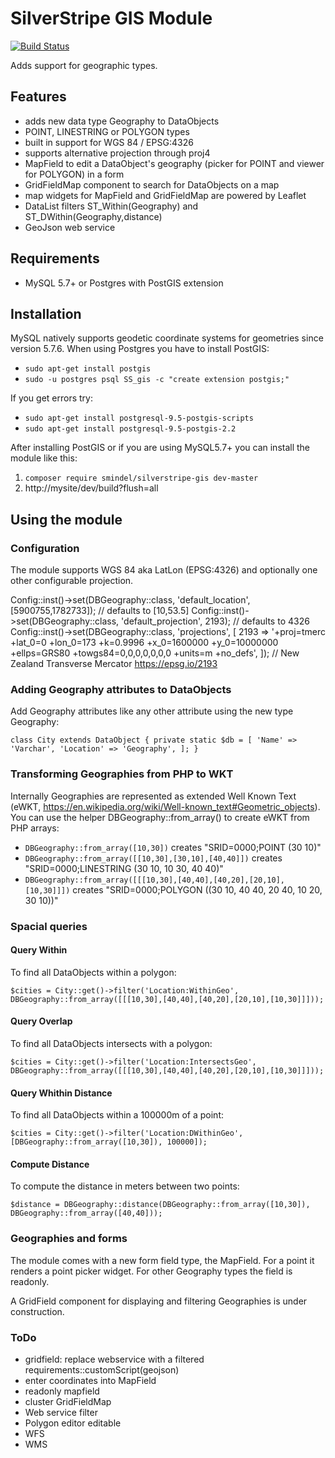 # SilverStripe GIS Module

[![Build Status](https://travis-ci.org/smindel/silverstripe-gis.svg?branch=master)](https://travis-ci.org/smindel/silverstripe-gis)

Adds support for geographic types.

## Features

- adds new data type Geography to DataObjects
- POINT, LINESTRING or POLYGON types
- built in support for WGS 84 / EPSG:4326
- supports alternative projection through proj4
- MapField to edit a DataObject's geography (picker for POINT and viewer for POLYGON) in a form
- GridFieldMap component to search for DataObjects on a map
- map widgets for MapField and GridFieldMap are powered by Leaflet
- DataList filters ST_Within(Geography) and ST_DWithin(Geography,distance)
- GeoJson web service

## Requirements

- MySQL 5.7+ or Postgres with PostGIS extension

## Installation

MySQL natively supports geodetic coordinate systems for geometries since version 5.7.6. When using Postgres you have to install PostGIS:

- `sudo apt-get install postgis`
- `sudo -u postgres psql SS_gis -c "create extension postgis;"`

If you get errors try:

- `sudo apt-get install postgresql-9.5-postgis-scripts`
- `sudo apt-get install postgresql-9.5-postgis-2.2`

After installing PostGIS or if you are using MySQL5.7+ you can install the module like this:

1. `composer require smindel/silverstripe-gis dev-master`
2. http://mysite/dev/build?flush=all

## Using the module

### Configuration

The module supports WGS 84 aka LatLon (EPSG:4326) and optionally one other configurable projection.

Config::inst()->set(DBGeography::class, 'default_location', [5900755,1782733]); // defaults to [10,53.5]
Config::inst()->set(DBGeography::class, 'default_projection', 2193);            // defaults to 4326
Config::inst()->set(DBGeography::class, 'projections', [
    2193 => '+proj=tmerc +lat_0=0 +lon_0=173 +k=0.9996 +x_0=1600000 +y_0=10000000 +ellps=GRS80 +towgs84=0,0,0,0,0,0,0 +units=m +no_defs',
]);                                                                             // New Zealand Transverse Mercator https://epsg.io/2193

### Adding Geography attributes to DataObjects

Add Geography attributes like any other attribute using the new type Geography:

`
class City extends DataObject
{
    private static $db = [
        'Name' => 'Varchar',
        'Location' => 'Geography',
    ];
}
`

### Transforming Geographies from PHP to WKT

Internally Geographies are represented as extended Well Known Text (eWKT, https://en.wikipedia.org/wiki/Well-known_text#Geometric_objects). You can use the helper DBGeography::from_array() to create eWKT from PHP arrays:

- `DBGeography::from_array([10,30])` creates "SRID=0000;POINT (30 10)"
- `DBGeography::from_array([[10,30],[30,10],[40,40]])` creates "SRID=0000;LINESTRING (30 10, 10 30, 40 40)"
- `DBGeography::from_array([[[10,30],[40,40],[40,20],[20,10],[10,30]]])` creates "SRID=0000;POLYGON ((30 10, 40 40, 20 40, 10 20, 30 10))"

### Spacial queries

#### Query Within

To find all DataObjects within a polygon:

`$cities = City::get()->filter('Location:WithinGeo', DBGeography::from_array([[[10,30],[40,40],[40,20],[20,10],[10,30]]]));`

#### Query Overlap

To find all DataObjects intersects with a polygon:

`$cities = City::get()->filter('Location:IntersectsGeo', DBGeography::from_array([[[10,30],[40,40],[40,20],[20,10],[10,30]]]));`

#### Query Whithin Distance

To find all DataObjects within a 100000m of a point:

`$cities = City::get()->filter('Location:DWithinGeo', [DBGeography::from_array([10,30]), 100000]);`

#### Compute Distance

To compute the distance in meters between two points:

`$distance = DBGeography::distance(DBGeography::from_array([10,30]), DBGeography::from_array([40,40]));`

### Geographies and forms

The module comes with a new form field type, the MapField. For a point it renders a point picker widget. For other Geography types the field is readonly.

A GridField component for displaying and filtering Geographies is under construction.

### ToDo

- gridfield: replace webservice with a filtered requirements::customScript(geojson)
- enter coordinates into MapField
- readonly mapfield
- cluster GridFieldMap
- Web service filter
- Polygon editor editable
- WFS
- WMS
